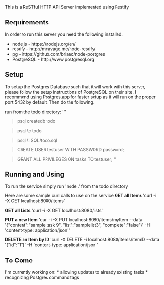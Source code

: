 This is a ReSTful HTTP API Server implemented using Restify

<h2>Requirements</h2>
In order to run this server you need the following installed.
<ul>
	<li>node.js - https://nodejs.org/en/</li>
	<li>restify - http://mcavage.me/node-restify/</li>
	<li>pg - https://github.com/brianc/node-postgres</li>
	<li>PostgreSQL - http://www.postgresql.org</li>
</ul>

<h2>Setup</h2>
To setup the Postgres Database such that it will work with this server, please follow the setup instructions of PostgreSQL on their site. I recommend using Postgres.app for faster setup as it will run on the proper port 5432 by default. Then do the following.

run from the todo directory:
'''
>psql createdb todo

>psql \c todo

>psql \i SQL/todo.sql

>CREATE USER testuser WITH PASSWORD password;

>GRANT ALL PRIVILEGES ON tasks TO testuser;
'''

<h2>Running and Using</h2>
To run the service simply run
'node .'
from the todo directory

Here are some sample curl calls to use on the service
<b>GET all Items</b>
'curl -i -X GET localhost:8080/items'

<b>GET all Lists</b>
'curl -i -X GET localhost:8080/lists'

<b>PUT a new Item</b>
'curl -i -X PUT localhost:8080/items/myItem --data '{"content":"sample task 9", "list":"samplelist3", "complete":"false"}' -H 'content-type: application/json''

<b>DELETE an Item by ID</b>
'curl -X DELETE -i localhost:8080/items/itemID --data '{"id":"1"}' -H 'content-type: application/json''

<h2>To Come</h2>
I'm currently working on: 
* allowing updates to already existing tasks
* recognizing Postgres command tags
